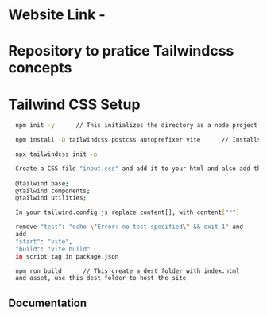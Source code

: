 # Website Link - 

# Repository to pratice Tailwindcss concepts

# Tailwind CSS Setup



```bash
  npm init -y      // This initializes the directory as a node project
```
```bash
  npm install -D tailwindcss postcss autoprefixer vite      // Installs required packages
```
```bash
  npx tailwindcss init -p
```
```bash
  Create a CSS file "input.css" and add it to your html and also add these lines in css
  
  @tailwind base;
  @tailwind components;
  @tailwind utilities;
```
```bash
  In your tailwind.config.js replace content[], with content["*"]
```
```bash
  remove "test": "echo \"Error: no test specified\" && exit 1" and
  add 
  "start": "vite",
  "build": "vite build" 
  in script tag in package.json
```
```bash
  npm run build      // This create a dest folder with index.html 
  and asset, use this dest folder to host the site
```




## Documentation

    


